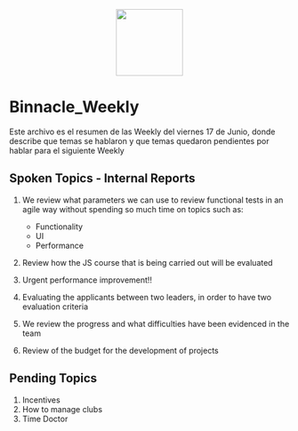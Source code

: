 <div align="center">
  <img src="https://www.drupal.org/files/styles/grid-3-2x/public/serempre-logomark-color%20%282%29.png?itok=YQQSUwXt" width="120" height="120px"/>
</div>

# Binnacle_Weekly 

<p>Este archivo es el resumen de las Weekly del viernes 17 de Junio, donde describe que temas se hablaron y que temas quedaron pendientes por hablar para el siguiente Weekly<p>

## Spoken Topics - Internal Reports

1. We review what parameters we can use to review functional tests in an agile way without spending so much time on topics such as:
    * Functionality
    * UI
    * Performance

2. Review how the JS course that is being carried out will be evaluated
3. Urgent performance improvement!!
4. Evaluating the applicants between two leaders, in order to have two evaluation criteria
5. We review the progress and what difficulties have been evidenced in the team
6. Review of the budget for the development of projects

## Pending Topics

1. Incentives
2. How to manage clubs
3. Time Doctor

